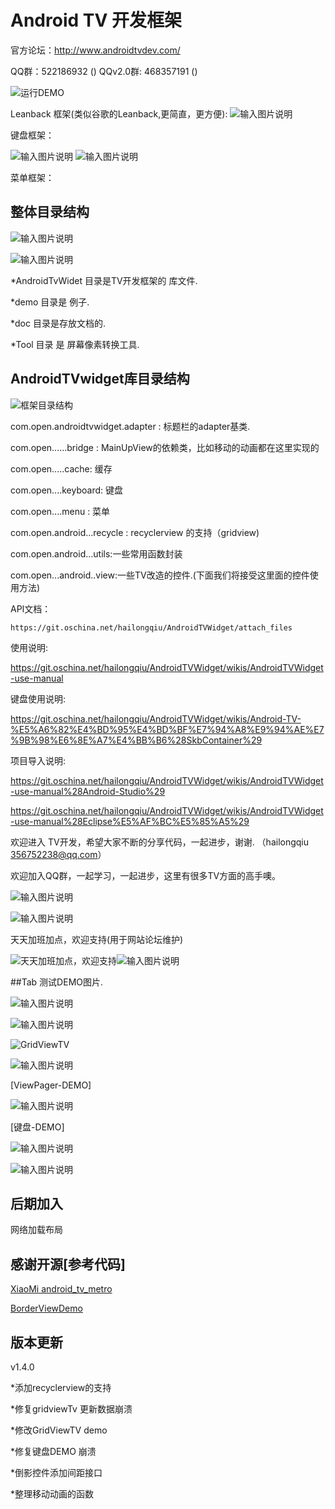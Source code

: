 # Android TV 开发框架

官方论坛：http://www.androidtvdev.com/ 

QQ群：522186932 ()
QQv2.0群: 468357191 ()

![运行DEMO](https://git.oschina.net/hailongqiu/AndroidTVWidget/raw/master/doc/demo.gif?dir=0&filepath=doc%2Fdemo.gif&oid=f30160b097d319e464d106b39c6b5414acc9fdac&sha=9de6aa98d14c3c80d88f4dfb93a5064ba2614a81 "在这里输入图片标题")

Leanback 框架(类似谷歌的Leanback,更简直，更方便):
![输入图片说明](http://git.oschina.net/uploads/images/2016/0911/112714_3027c40f_111902.gif "在这里输入图片标题")


键盘框架：

![输入图片说明](http://git.oschina.net/uploads/images/2016/0528/012952_10a76d5c_111902.gif "在这里输入图片标题")
![输入图片说明](http://git.oschina.net/uploads/images/2016/0528/013009_c97c4191_111902.gif "在这里输入图片标题")

菜单框架：


## 整体目录结构

![输入图片说明](http://git.oschina.net/uploads/images/2016/0525/144035_11b9989b_111902.png "在这里输入图片标题")

![输入图片说明](http://git.oschina.net/uploads/images/2016/0525/144049_4f5dbe94_111902.png "在这里输入图片标题")

*AndroidTvWidet 目录是TV开发框架的 库文件.

*demo 目录是 例子.

*doc 目录是存放文档的.

*Tool 目录 是 屏幕像素转换工具.

## AndroidTVwidget库目录结构

![框架目录结构](http://git.oschina.net/uploads/images/2016/0505/155151_939fc32a_111902.png "在这里输入图片标题")

com.open.androidtvwidget.adapter : 标题栏的adapter基类.

com.open......bridge : MainUpView的依赖类，比如移动的动画都在这里实现的

com.open.....cache: 缓存

com.open....keyboard: 键盘

com.open....menu : 菜单

com.open.android...recycle : recyclerview 的支持（gridview)

com.open.android...utils:一些常用函数封装

com.open...android..view:一些TV改造的控件.(下面我们将接受这里面的控件使用方法)

API文档：

    https://git.oschina.net/hailongqiu/AndroidTVWidget/attach_files

使用说明: 

   https://git.oschina.net/hailongqiu/AndroidTVWidget/wikis/AndroidTVWidget-use-manual

键盘使用说明:
   
   https://git.oschina.net/hailongqiu/AndroidTVWidget/wikis/Android-TV-%E5%A6%82%E4%BD%95%E4%BD%BF%E7%94%A8%E9%94%AE%E7%9B%98%E6%8E%A7%E4%BB%B6%28SkbContainer%29

项目导入说明:
   
   https://git.oschina.net/hailongqiu/AndroidTVWidget/wikis/AndroidTVWidget-use-manual%28Android-Studio%29

   https://git.oschina.net/hailongqiu/AndroidTVWidget/wikis/AndroidTVWidget-use-manual%28Eclipse%E5%AF%BC%E5%85%A5%29


 欢迎进入 TV开发，希望大家不断的分享代码，一起进步，谢谢. （hailongqiu 356752238@qq.com）

欢迎加入QQ群，一起学习，一起进步，这里有很多TV方面的高手噢。
  
![输入图片说明](http://git.oschina.net/uploads/images/2016/0223/094451_e49419a7_111902.png "在这里输入图片标题")
 
![输入图片说明](http://git.oschina.net/uploads/images/2016/1027/104438_314dcab5_111902.png "在这里输入图片标题")

天天加班加点，欢迎支持(用于网站论坛维护)

![天天加班加点，欢迎支持](http://git.oschina.net/uploads/images/2016/0310/133650_1cc016cc_111902.png "天天加班加点，欢迎支持")![输入图片说明](http://git.oschina.net/uploads/images/2016/0509/155346_0f462db8_111902.png "在这里输入图片标题")


##Tab 测试DEMO图片.
    
![输入图片说明](http://git.oschina.net/uploads/images/2016/0406/110716_e9f61513_111902.png "在这里输入图片标题")

![输入图片说明](http://git.oschina.net/uploads/images/2016/0406/110827_505fcc9c_111902.png "在这里输入图片标题")

![GridViewTV](http://git.oschina.net/uploads/images/2016/0428/112433_94b26833_111902.png "在这里输入图片标题")

![输入图片说明](http://git.oschina.net/uploads/images/2016/0406/110937_f5e73cf4_111902.png "在这里输入图片标题")

[ViewPager-DEMO]

![输入图片说明](http://git.oschina.net/uploads/images/2016/0406/111118_325845c8_111902.png "在这里输入图片标题")

[键盘-DEMO]

![输入图片说明](http://git.oschina.net/uploads/images/2016/0406/111129_38af8a29_111902.png "在这里输入图片标题")

![输入图片说明](http://git.oschina.net/uploads/images/2016/0422/204409_fc65ce11_111902.png "在这里输入图片标题")

## 后期加入
   
   网络加载布局

   
## 感谢开源[参考代码]
<p>
<a href="https://github.com/XiaoMi/android_tv_metro">XiaoMi android_tv_metro </a>
</p>
<p>
<a href="https://github.com/lf8289/BorderViewDemo">BorderViewDemo</a>
</p>


## 版本更新

v1.4.0 

*添加recyclerview的支持

*修复gridviewTv 更新数据崩溃

*修改GridViewTV demo

*修复键盘DEMO 崩溃

*倒影控件添加间距接口

*整理移动动画的函数